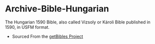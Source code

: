 # Archive-Bible-Hungarian
The Hungarian 1590 Bible, also called Vizsoly or Károli Bible published in 1590, in USFM format.

- Sourced From the [getBibles Project](https://github.com/getbible/Bibles/)